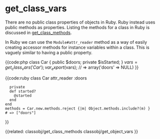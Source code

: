 # get_class_vars

There are no public class properties of objects in Ruby. Ruby instead uses
public methods as properties. Listing the methods for a class in Ruby is
discussed in [get_class_methods](../classobj/get_class_methods).

In Ruby we can use the `Module#attr_reader` method as a way of easily creating
accessor methods for instance variables within a class. This is vaguely
similar to having a public property.


{{code:php
    class Car {
      public  $doors;
      private $isStarted;
    }
    $vars = get_class_vars('Car');
    var_export($vars);
    // => array('doors' => NULL)
}}


{{code:ruby
    class Car
      attr_reader :doors
  
      private
      def started?
        @started
      end
    end
    methods = Car.new.methods.reject {|m| Object.methods.include?(m) }
    # => ["doors"]
}}


{{related:
    classobj/get_class_methods
    classobj/get_object_vars
}}
